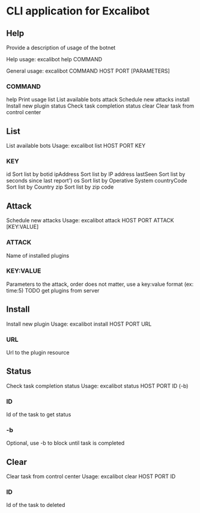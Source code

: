 # CLI application for Excalibot

## Help
Provide a description of usage of the botnet

Help usage: excalibot help COMMAND

General usage: excalibot COMMAND HOST PORT [PARAMETERS]

### COMMAND
help    Print usage
list    List available bots
attack  Schedule new attacks
install Install new plugin
status  Check task completion status
clear   Clear task from control center


## List
List available bots
Usage: excalibot list HOST PORT KEY

### KEY
id          Sort list by botid
ipAddress   Sort list by IP address
lastSeen    Sort list by seconds since last report')
os          Sort list by Operative System
countryCode Sort list by Country
zip         Sort list by zip code


## Attack
Schedule new attacks
Usage: excalibot attack HOST PORT ATTACK [KEY:VALUE]

### ATTACK
Name of installed plugins

### KEY:VALUE
Parameters to the attack, order does not matter, use a key:value format (ex: time:5)
TODO get plugins from server


## Install
Install new plugin
Usage: excalibot install HOST PORT URL

### URL
Url to the plugin resource


## Status
Check task completion status
Usage: excalibot status HOST PORT ID (-b)

### ID
Id of the task to get status

### -b
Optional, use -b to block until task is completed


## Clear
Clear task from control center
Usage: excalibot clear HOST PORT ID

### ID
Id of the task to deleted
